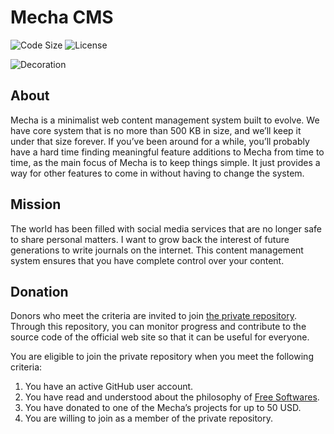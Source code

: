 Mecha CMS
=========

![Code Size][2] ![License][3]

![Decoration][1]

About
-----

Mecha is a minimalist web content management system built to evolve. We have core system that is no more than 500 KB in
size, and we’ll keep it under that size forever. If you’ve been around for a while, you’ll probably have a hard time
finding meaningful feature additions to Mecha from time to time, as the main focus of Mecha is to keep things simple. It
just provides a way for other features to come in without having to change the system.

Mission
-------

The world has been filled with social media services that are no longer safe to share personal matters. I want to grow
back the interest of future generations to write journals on the internet. This content management system ensures that
you have complete control over your content.

Donation
--------

Donors who meet the criteria are invited to join [the private repository](https://github.com/mecha-cms/site). Through
this repository, you can monitor progress and contribute to the source code of the official web site so that it can be
useful for everyone.

You are eligible to join the private repository when you meet the following criteria:

 1. You have an active GitHub user account.
 2. You have read and understood about the philosophy of [Free Softwares](https://www.gnu.org/philosophy/free-sw.html).
 3. You have donated to one of the Mecha’s projects for up to 50 USD.
 4. You are willing to join as a member of the private repository.

 [1]: https://user-images.githubusercontent.com/1669261/193995098-3d4ff7c3-6d49-4d77-86e6-ca3ca0039d3f.png
 [2]: https://img.shields.io/github/languages/code-size/mecha-cms/mecha?color=%23444&style=for-the-badge
 [3]: https://img.shields.io/github/license/mecha-cms/mecha?color=%23444&style=for-the-badge
